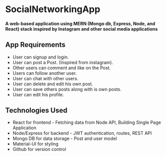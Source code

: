 # SocialNetworkingApp
#### A web-based application using MERN (Mongo db, Express, Node, and React) stack inspired by Instagram and other social media applications

## App Requirements 
* User can signup and login.
* User can post a Post. (Inspired from instagram).
* Other users can comment and like on the Post. 
* Users can follow another user.
* User can chat with other users.
* User can delete and edit his own post.
* User can save others posts along with is own posts.
* User can edit his profile.


## Technologies Used
* React for frontend - Fetching data from Node API, Building Single Page Application
* Node/Express for backend - JWT authentication, routes, REST API
* Mongo DB for data storage - Post and user model
* Material-UI for styling
* Github for version control
